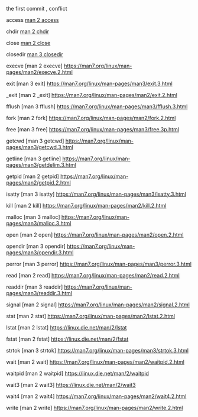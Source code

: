 the first commit , conflict




access	[man 2 access](https://man7.org/linux/man-pages/man2/access.2.html)

chdir	[man 2 chdir](https://man7.org/linux/man-pages/man2/chdir.2.html)

close	[man 2 close](https://man7.org/linux/man-pages/man2/close.2.html)

closedir	[man 3 closedir](https://man7.org/linux/man-pages/man3/closedir.3.html)

execve	[man 2 execve]	https://man7.org/linux/man-pages/man2/execve.2.html

exit	[man 3 exit]	https://man7.org/linux/man-pages/man3/exit.3.html

_exit	[man 2 _exit]	https://man7.org/linux/man-pages/man2/exit.2.html

fflush	[man 3 fflush]	https://man7.org/linux/man-pages/man3/fflush.3.html

fork	[man 2 fork]	https://man7.org/linux/man-pages/man2/fork.2.html

free	[man 3 free]	https://man7.org/linux/man-pages/man3/free.3p.html

getcwd	[man 3 getcwd]	https://man7.org/linux/man-pages/man3/getcwd.3.html

getline	[man 3 getline]	https://man7.org/linux/man-pages/man3/getdelim.3.html

getpid	[man 2 getpid]	https://man7.org/linux/man-pages/man2/getpid.2.html

isatty	[man 3 isatty]	https://man7.org/linux/man-pages/man3/isatty.3.html

kill	[man 2 kill]	https://man7.org/linux/man-pages/man2/kill.2.html

malloc	[man 3 malloc]	https://man7.org/linux/man-pages/man3/malloc.3.html

open	[man 2 open]	https://man7.org/linux/man-pages/man2/open.2.html

opendir	[man 3 opendir]	https://man7.org/linux/man-pages/man3/opendir.3.html

perror	[man 3 perror]	https://man7.org/linux/man-pages/man3/perror.3.html

read	[man 2 read]	https://man7.org/linux/man-pages/man2/read.2.html

readdir	[man 3 readdir]	https://man7.org/linux/man-pages/man3/readdir.3.html

signal	[man 2 signal]	https://man7.org/linux/man-pages/man2/signal.2.html

stat	[man 2 stat]	https://man7.org/linux/man-pages/man2/lstat.2.html

lstat	[man 2 lstat]	https://linux.die.net/man/2/lstat

fstat	[man 2 fstat]	https://linux.die.net/man/2/fstat

strtok	[man 3 strtok]	https://man7.org/linux/man-pages/man3/strtok.3.html

wait	[man 2 wait]	https://man7.org/linux/man-pages/man2/waitpid.2.html

waitpid	[man 2 waitpid]	https://linux.die.net/man/2/waitpid

wait3	[man 2 wait3]	https://linux.die.net/man/2/wait3

wait4	[man 2 wait4]	https://man7.org/linux/man-pages/man2/wait4.2.html

write	[man 2 write]	https://man7.org/linux/man-pages/man2/write.2.html

